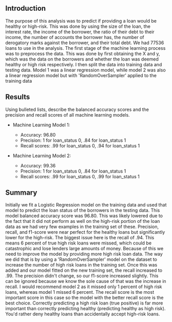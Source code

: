 ## Introduction


The purpose of this analysis was to predict if providing a loan would be healthy or high-risk. This was done by using the size of the loan, the interest rate, the income of the borrower, the ratio of their debt to their income, the number of accounts the borrower has, the number of derogatory marks against the borrower, and their total debt. We had 77536 loans to use in the analysis. The first stage of the machine learning process was to preprocess the data. This was done by first obtaining the X and y, which was the data on the borrowers and whether the loan was deemed healthy or high risk respectively. I then split the data into training data and testing data. Model 1 was a linear regression model, while model 2 was also a linear regression model but with 'RandomOverSampler' applied to the training data


## Results

Using bulleted lists, describe the balanced accuracy scores and the precision and recall scores of all machine learning models.

* Machine Learning Model 1:
  * Accuracy: 96.80
  * Precision: 1 for loan_status 0, .84 for loan_status 1
  * Recall scores: .99 for loan_status 0, .94 for loan_status 1



* Machine Learning Model 2:
  * Accuracy: 99.36
  * Precision: 1 for loan_status 0, .84 for loan_status 1
  * Recall scores: .99 for loan_status 0, .99 for loan_status 1

## Summary

Initially we fit a Logistic Regression model on the training data and used that model to predict the loan status of the borrowers in the testing data. This model balanced accuracy score was 96.80. This was likely lowered due to the fact that it did not perform as well on the high-risk portion of the loan data as we had very few examples in the training set of these. Precision, recall, and f1-score were near perfect for the healthy loans but significantly lower for the high-risk. The biggest issue here is the recall of .94. This means 6 percent of true high risk loans were missed, which could be catastrophic and lose lenders large amounts of money. Because of this we need to improve the model by providing more high risk loan data. The way we did that is by using a 'RandomOverSampler' model on the dataset to increase the number of high risk loans in the training set. Once this was added and our model fitted on the new training set, the recall increased to .99. The precision didn't change, so our f1-score increased slightly. This can be ignored because we know the sole cause of that was the increase in recall. I would recommend model 2 as it missed only 1 percent of high risk loans, whereas model 1 missed 6 percent. The recall score is the most important score in this case so the model with the better recall score is the best choice. Correctly predicting a high risk loan (true positive) is far more important than correctly predicting healthy (predicting healthy as high risk). You'd rather deny healthy loans than accidentally accept high-risk loans.

